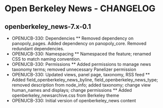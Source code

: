 Open Berkeley News - CHANGELOG
==============================

openberkeley_news-7.x-0.1
------------------------------
* OPENUCB-330: Dependencies
** Removed dependency on panopoly_pages. Added dependency on panopoly_core. Removed redundant dependencies.
* OPENUCB-330: Namespacing
** Namespaced the feature; renamed CSS to match naming convention.
* OPENUCB-330: Permissions
** Added permissions to manage news taxonomy terms; removed unnecessary Panelizer permission
* OPENUCB-330: Updated views, panel page, taxonomy, RSS feed
** Added field_openberkeley_news_byline, field_openberkeley_news_type; removed description from node_info; added taxonomy; change view human_names and displays; change permissions
** Added openberkeley_newsarchive.css from Berkeley theme
* OPENUCB-330: Initial version of openberkeley_news content
